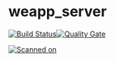 # weapp_server
[![Build Status](http://68.168.136.64:8080/buildStatus/icon?job=fuyoushengwu_weapp_server/master)](http://68.168.136.64:8080/job/fuyoushengwu_weapp_server)[![Quality Gate](https://sonarcloud.io/api/project_badges/measure?project=cn.aijiamuyingfang%3Acn.aijiamuyingfang&metric=alert_status)](https://sonarcloud.io/project/issues?id=cn.aijiamuyingfang%3Acn.aijiamuyingfang&resolved=false) 

[![Scanned on](https://sonarcloud.io/images/project_badges/sonarcloud-white.svg)](https://sonarcloud.io/dashboard?id=cn.aijiamuyingfang%3Acn.aijiamuyingfang)